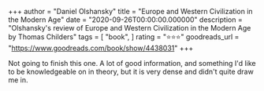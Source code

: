 +++
author = "Daniel Olshansky"
title = "Europe and Western Civilization in the Modern Age"
date = "2020-09-26T00:00:00.000000"
description = "Olshansky's review of Europe and Western Civilization in the Modern Age by Thomas Childers"
tags = [
    "book",
]
rating = "⭐⭐⭐"
goodreads_url = "https://www.goodreads.com/book/show/4438031"
+++

Not going to finish this one. A lot of good information, and something I'd like to be knowledgeable on in theory, but it is very dense and didn't quite draw me in.
